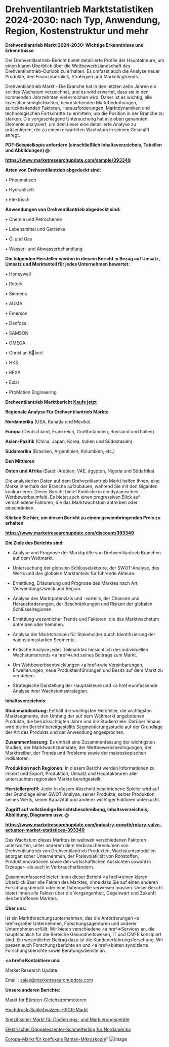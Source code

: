# Drehventilantrieb Marktstatistiken 2024-2030: nach Typ, Anwendung, Region, Kostenstruktur und mehr

<strong>Drehventilantrieb Markt 2024-2030: Wichtige Erkenntnisse und Erkenntnisse</strong>

Der Drehventilantrieb-Bericht bietet detaillierte Profile der Hauptakteure, um einen klaren Überblick über die Wettbewerbslandschaft des Drehventilantrieb-Outlook zu erhalten. Es umfasst auch die Analyse neuer Produkte, den Finanzüberblick, Strategien und Marketingtrends.

Drehventilantrieb Markt - Die Branche hat in den letzten zehn Jahren ein solides Wachstum verzeichnet, und es wird erwartet, dass sie in den kommenden Jahrzehnten viel erreichen wird. Daher ist es wichtig, alle Investitionsmöglichkeiten, bevorstehenden Marktbedrohungen, zurückhaltenden Faktoren, Herausforderungen, Marktdynamiken und technologischen Fortschritte zu ermitteln, um die Position in der Branche zu stärken. Die vorgeschlagene Untersuchung hat alle oben genannten Elemente analysiert, um dem Leser eine detaillierte Analyse zu präsentieren, die zu einem erwarteten Wachstum in seinem Geschäft anregt.



<strong><b>PDF-Beispielkopie anfordern (einschließlich Inhaltsverzeichnis, Tabellen und Abbildungen) @ </b></strong>

<strong><a href=https://www.marketresearchupdate.com/sample/393349>

<strong>https://www.marketresearchupdate.com/sample/393349</u></a></strong></strong>



<strong>Arten von Drehventilantrieb abgedeckt sind:</strong>

• Pneumatisch

• Hydraulisch

• Elektrisch



<strong>Anwendungen von Drehventilantrieb abgedeckt sind:</strong>

• Chemie und Petrochemie

• Lebensmittel und Getränke

• Öl und Gas

• Wasser- und Abwasserbehandlung



<strong>Die folgenden Hersteller werden in diesem Bericht in Bezug auf Umsatz, Umsatz und Marktanteil für jedes Unternehmen bewertet:</strong>

• Honeywell

• Rotork

• Siemens

• AUMA

• Emerson

• Danfoss

• SAMSON

• OMEGA

• Christian Bkert

• HKS

• REXA

• Exlar

• ProMation Engineering



<strong>Drehventilantrieb Marktbericht <a href=https://www.marketresearchupdate.com/buynow/393349>Kaufe jetzt</a></strong>



<strong>Regionale Analyse Für Drehventilantrieb Märkte</strong>



<strong>Nordamerika</strong> (USA, Kanada und Mexiko)



<strong>Europa</strong> (Deutschland, Frankreich, Großbritannien, Russland und Italien)



<strong>Asien-Pazifik</strong> (China, Japan, Korea, Indien und Südostasien)



<strong>Südamerika</strong> (Brasilien, Argentinien, Kolumbien, etc.)



<strong>Den Mittleren</strong> 

<strong>Osten und Afrika</strong> (Saudi-Arabien, VAE, ägypten, Nigeria und Südafrika)

Die analysierten Daten auf dem Drehventilantrieb Markt helfen Ihnen, eine Marke innerhalb der Branche aufzubauen, während Sie mit den Giganten konkurrieren. Dieser Bericht bietet Einblicke in ein dynamisches Wettbewerbsumfeld. Es bietet auch einen progressiven Blick auf verschiedene Faktoren, die das Marktwachstum antreiben oder einschränken.



<strong>Klicken Sie hier, um diesen Bericht zu einem gewinnbringenden Preis zu erhalten
</strong>

<strong><a href=https://www.marketresearchupdate.com/discount/393349>https://www.marketresearchupdate.com/discount/393349</b></u></strong></a>



<strong>Die Ziele des Berichts sind:</strong>

- Analyse und Prognose der Marktgröße von Drehventilantrieb Branchen auf dem Weltmarkt.

- Untersuchung der globalen Schlüsselakteure, der SWOT-Analyse, des Werts und des globalen Marktanteils für führende Akteure.

- Ermittlung, Erläuterung und Prognose des Marktes nach Art, Verwendungszweck und Region.

- Analyse des Marktpotenzials und -vorteils, der Chancen und Herausforderungen, der Beschränkungen und Risiken der globalen Schlüsselregionen.

- Ermittlung wesentlicher Trends und Faktoren, die das Marktwachstum antreiben oder hemmen.

- Analyse der Marktchancen für Stakeholder durch Identifizierung der wachstumsstarken Segmente.

- Kritische Analyse jedes Teilmarktes hinsichtlich des individuellen Wachstumstrends <a href=>und</a> seines Beitrags zum Markt.

- Um Wettbewerbsentwicklungen <a href=>wie</a> Vereinbarungen, Erweiterungen, neue Produkteinführungen und Besitz auf dem Markt zu verstehen.

- Strategische Darstellung der Hauptakteure und <a href=>umfas</a>sende Analyse ihrer Wachstumsstrategien.



<strong>Inhaltsverzeichnis:</strong>



<strong>Studienabdeckung:</strong> Enthält die wichtigsten Hersteller, die wichtigsten Marktsegmente, den Umfang der auf dem Weltmarkt angebotenen Produkte, die berücksichtigten Jahre und die Studienziele. Darüber hinaus wird die im Bericht bereitgestellte Segmentierungsstudie auf der Grundlage der Art des Produkts und der Anwendung angesprochen.



<strong>Zusammenfassung:</strong> Es enthält eine Zusammenfassung der wichtigsten Studien, der Marktwachstumsrate, der Wettbewerbsbedingungen, der Markttreiber, der Trends und Probleme sowie der makroskopischen Indikatoren.



<strong>Produktion nach Regionen:</strong> In diesem Bericht werden Informationen zu Import und Export, Produktion, Umsatz und Hauptakteuren aller untersuchten regionalen Märkte bereitgestellt.



<strong>Herstellerprofil:</strong> Jeder in diesem Abschnitt beschriebene Spieler wird auf der Grundlage einer SWOT-Analyse, seiner Produkte, seiner Produktion, seines Werts, seiner Kapazität und anderer wichtiger Faktoren untersucht.



<strong><b>Zugriff auf vollständige Berichtsbeschreibung, Inhaltsverzeichnis, Abbildung, Diagramm usw. @ </b></strong>

<strong><a href=https://www.marketresearchupdate.com/industry-growth/rotary-valve-actuator-market-statistices-393349>https://www.marketresearchupdate.com/industry-growth/rotary-valve-actuator-market-statistices-393349</a></strong>

Das Wachstum dieses Marktes ist weltweit verschiedenen Faktoren unterworfen, unter anderem dem Verbrauchervolumen von Drehventilantrieb von Drehventilantrieb Produkten, Wachstumsmodellen anorganischer Unternehmen, der Preisvolatilität von Rohstoffen, Produktinnovationen sowie den wirtschaftlichen Aussichten sowohl in Erzeuger- als auch in Verbraucherländern.

Zusammenfassend bietet Ihnen dieser Bericht <a href=>einen</a> klaren Überblick über alle Fakten des Marktes, ohne dass Sie auf einen anderen Forschungsbericht oder eine Datenquelle verweisen müssen. Unser Bericht bietet Ihnen alle Fakten über die Vergangenheit, Gegenwart und Zukunft des betroffenen Marktes.



<strong>Über uns:</strong>

 ist ein Marktforschungsunternehmen, das die Anforderungen <a href=>großer</a> Unternehmen, Forschungsagenturen und anderer Unternehmen erfüllt. Wir bieten verschiedene <a href=>Services</a> an, die hauptsächlich für die Bereiche Gesundheitswesen, IT und CMFE konzipiert sind. Ein wesentlicher Beitrag dazu ist die Kundenerfahrungsforschung. Wir passen auch Forschungsberichte an und <a href=>bieten</a> syndizierte Forschungsberichte sowie Beratungsdienste an.



<strong><a href=>Kontaktiere uns:</a></strong>

Market Research Update

Email : sales@marketresearchupdate.com



<strong>Unsere anderen Berichte:</strong>

<a href=https://www.linkedin.com/pulse/brush-dc-motor-market-has-huge-demand>Markt für Bürsten-Gleichstrommotoren</a>

<a href=https://www.linkedin.com/pulse/high-pressure-grinding-roller-hpgr-market-size-1f>Hochdruck-Schleifwalzen-HPGR-Markt</a>

<a href=https://www.linkedin.com/pulse/specific-coding-marking-equipment-market-analysis>Spezifischer Markt für Codierungs- und Markierungsgeräte</a>

<a href=https://www.linkedin.com/pulse/north-america-electric-double-eccentric-butterfly>Elektrischer Doppelexzenter-Schmetterling für Nordamerika</a>

<a href=https://www.linkedin.com/pulse/europe-confocal-raman-microscopy-market-2023-booming>Europa-Markt für konfokale Raman-Mikroskopie</a>"
![image](https://github.com/meghapanth/markettrends/assets/163847665/723b0880-ea13-43bf-971a-5031d357f973)
